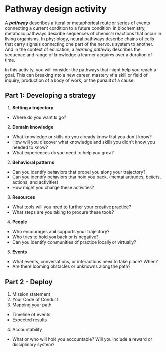 # Pathway design activity

A **_pathway_** describes a literal or metaphorical route or series of events connecting a current condition to a future condition. In biochemistry, metabolic pathways describe sequences of chemical reactions that occur in living organisms. In physiology, neural pathways describe chains of cells that carry signals connecting one part of the nervous system to another. And in the context of education, a _learning pathway_ describes the sequence and range of knowledge a learner acquires over a duration of time.

In this activity, you will consider the pathways that might help you reach a goal. This can breaking into a new career, mastery of a skill or field of inquiry, production of a body of work, or the pursuit of a cause.

## Part 1: Developing a strategy

1. **Setting a trajectory**
  - Where do you want to go? 
2. **Domain knowledge**
  - What knowledge or skills do you already know that you don't know?
  - How will you discover what knowledge and skills you didn't know you needed to know? 
  - What experiences do you need to help you grow?
2. **Behavioral patterns**
  - Can you identify behaviors that propel you along your trajectory?
  - Can you identify behaviors that hold you back. (mental attitudes, beliefs, actions, and activities)
  - How might you change these activities?
3. **Resources**
  - What tools will you need to further your creative practice?
  - What steps are you taking to procure these tools?
4. **People**
  - Who encourages and supports your trajectory?
  - Who tries to hold you back or is negative? 
  - Can you identify communities of practice locally or virtually? 
5. **Events**
  - What events, conversations, or interactions need to take place? When?
  - Are there looming obstacles or unknowns along the path?
  
## Part 2 - Deploy

1. Mission statement
2. Your Code of Conduct
3. Mapping your path
 - Timeline of events
 - Expected results
4. Accountability
  - What or who will hold you accountable? Will you include a reward or disciplinary system?